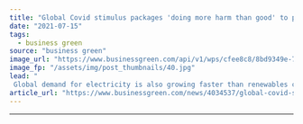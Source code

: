 ```yaml
---
title: "Global Covid stimulus packages 'doing more harm than good' to planet, researchers warn"
date: "2021-07-15"
tags: 
  - business green
source: "business green"
image_url: "https://www.businessgreen.com/api/v1/wps/cfee8c8/8bd9349e-7189-4bd1-abb2-eee31f3fdea5/3/iw-climate-change-004-185x114.jpg"
image_fp: "/assets/img/post_thumbnails/40.jpg"
lead: "
 Global demand for electricity is also growing faster than renewables capacity post-pandemic, opening the door to more fossil fuel energy in many parts of the world ..."
article_url: "https://www.businessgreen.com/news/4034537/global-covid-stimulus-packages-doing-harm-planet-researchers-warn"
---
```


---
